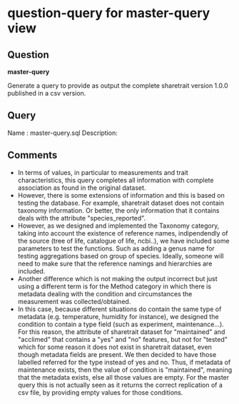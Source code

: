 # question-query for master-query view

## Question

**master-query**

Generate a query to provide as output the complete sharetrait version 1.0.0 published in a csv version. 
## Query

Name : master-query.sql
Description: 

## Comments

- In terms of values, in particular to measurements and trait characteristics, this query completes all information with complete association as found in the original dataset.
- However, there is some extensions of information and this is based on testing the database. For example, sharetrait dataset does not contain taxonomy information. Or better, the only information that it contains deals with the attribute "species_reported".
- However, as we designed and implemented the Taxonomy category, taking into account the existence of reference names, indipendendly of the source (tree of life, catalogue of life, ncbi..), we have included some parameters to test the functions. Such as adding a genus name for testing aggregations based on group of species. Ideally, someone will need to make sure that the reference namings and hierarchies are included.
- Another difference which is not making the output incorrect but just using a different term is for the Method category in which there is metadata dealing with the condition and circumstances the measurement was collected/obtained.
- In this case, because different situations do contain the same type of metadata (e.g. temperature, humidity for instance), we designed the condition to contain a type field (such as experiment, maintenance...). For this reason, the attribute of sharetrait dataset for "maintained" and "acclimed" that contains a "yes" and "no" features, but not for "tested" which for some reason it does not exist in sharetrait dataset, even though metadata fields are present. We then decided to have those labelled referred for the type instead of yes and no. Thus, if metadata of maintenance exists, then the value of condition is "maintained", meaning that the metadata exists, else all those values are empty. For the master query this is not actually seen as it returns the correct replication of a csv file, by providing empty values for those conditions. 

